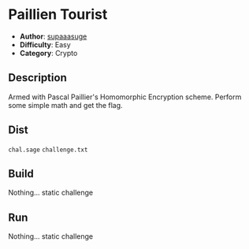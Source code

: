 # Paillien Tourist
- **Author**: [supaaasuge](https://github.com/supaaasuge)
- **Difficulty**: Easy
- **Category**: Crypto

## Description
Armed with Pascal Paillier's Homomorphic Encryption scheme. Perform some simple math and get the flag.

## Dist
`chal.sage`
`challenge.txt`

## Build
Nothing... static challenge

## Run
Nothing... static challenge